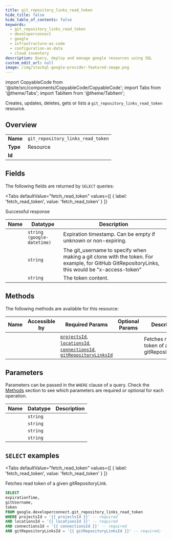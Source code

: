 ```yaml
--- 
title: git_repository_links_read_token
hide_title: false
hide_table_of_contents: false
keywords:
  - git_repository_links_read_token
  - developerconnect
  - google
  - infrastructure-as-code
  - configuration-as-data
  - cloud inventory
description: Query, deploy and manage google resources using SQL
custom_edit_url: null
image: /img/stackql-google-provider-featured-image.png
---
```


import CopyableCode from '@site/src/components/CopyableCode/CopyableCode';
import Tabs from '@theme/Tabs';
import TabItem from '@theme/TabItem';

Creates, updates, deletes, gets or lists a <code>git_repository_links_read_token</code> resource.

## Overview
<table><tbody>
<tr><td><b>Name</b></td><td><code>git_repository_links_read_token</code></td></tr>
<tr><td><b>Type</b></td><td>Resource</td></tr>
<tr><td><b>Id</b></td><td><CopyableCode code="google.developerconnect.git_repository_links_read_token" /></td></tr>
</tbody></table>

## Fields

The following fields are returned by `SELECT` queries:

<Tabs
    defaultValue="fetch_read_token"
    values={[
        { label: 'fetch_read_token', value: 'fetch_read_token' }
    ]}
>
<TabItem value="fetch_read_token">

Successful response

<table>
<thead>
    <tr>
    <th>Name</th>
    <th>Datatype</th>
    <th>Description</th>
    </tr>
</thead>
<tbody>
<tr>
    <td><CopyableCode code="expirationTime" /></td>
    <td><code>string (google-datetime)</code></td>
    <td>Expiration timestamp. Can be empty if unknown or non-expiring.</td>
</tr>
<tr>
    <td><CopyableCode code="gitUsername" /></td>
    <td><code>string</code></td>
    <td>The git_username to specify when making a git clone with the token. For example, for GitHub GitRepositoryLinks, this would be "x-access-token"</td>
</tr>
<tr>
    <td><CopyableCode code="token" /></td>
    <td><code>string</code></td>
    <td>The token content.</td>
</tr>
</tbody>
</table>
</TabItem>
</Tabs>

## Methods

The following methods are available for this resource:

<table>
<thead>
    <tr>
    <th>Name</th>
    <th>Accessible by</th>
    <th>Required Params</th>
    <th>Optional Params</th>
    <th>Description</th>
    </tr>
</thead>
<tbody>
<tr>
    <td><a href="#fetch_read_token"><CopyableCode code="fetch_read_token" /></a></td>
    <td><CopyableCode code="select" /></td>
    <td><a href="#parameter-projectsId"><code>projectsId</code></a>, <a href="#parameter-locationsId"><code>locationsId</code></a>, <a href="#parameter-connectionsId"><code>connectionsId</code></a>, <a href="#parameter-gitRepositoryLinksId"><code>gitRepositoryLinksId</code></a></td>
    <td></td>
    <td>Fetches read token of a given gitRepositoryLink.</td>
</tr>
</tbody>
</table>

## Parameters

Parameters can be passed in the `WHERE` clause of a query. Check the [Methods](#methods) section to see which parameters are required or optional for each operation.

<table>
<thead>
    <tr>
    <th>Name</th>
    <th>Datatype</th>
    <th>Description</th>
    </tr>
</thead>
<tbody>
<tr id="parameter-connectionsId">
    <td><CopyableCode code="connectionsId" /></td>
    <td><code>string</code></td>
    <td></td>
</tr>
<tr id="parameter-gitRepositoryLinksId">
    <td><CopyableCode code="gitRepositoryLinksId" /></td>
    <td><code>string</code></td>
    <td></td>
</tr>
<tr id="parameter-locationsId">
    <td><CopyableCode code="locationsId" /></td>
    <td><code>string</code></td>
    <td></td>
</tr>
<tr id="parameter-projectsId">
    <td><CopyableCode code="projectsId" /></td>
    <td><code>string</code></td>
    <td></td>
</tr>
</tbody>
</table>

## `SELECT` examples

<Tabs
    defaultValue="fetch_read_token"
    values={[
        { label: 'fetch_read_token', value: 'fetch_read_token' }
    ]}
>
<TabItem value="fetch_read_token">

Fetches read token of a given gitRepositoryLink.

```sql
SELECT
expirationTime,
gitUsername,
token
FROM google.developerconnect.git_repository_links_read_token
WHERE projectsId = '{{ projectsId }}' -- required
AND locationsId = '{{ locationsId }}' -- required
AND connectionsId = '{{ connectionsId }}' -- required
AND gitRepositoryLinksId = '{{ gitRepositoryLinksId }}' -- required;
```
</TabItem>
</Tabs>
